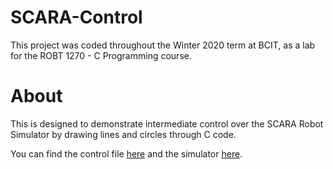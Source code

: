 # SCARA-Control

  This project was coded throughout the Winter 2020 term at BCIT, as a lab for the ROBT 1270 - C Programming course.

# About

  This is designed to demonstrate intermediate control over the SCARA Robot Simulator by drawing lines and circles through C code.
  
  You can find the control file [here](https://github.com/marcusvkuhn/SCARA-Control/blob/master/Control/Lab10commandLine.cpp) 
  and the simulator [here](https://github.com/marcusvkuhn/SCARA-Control/blob/master/Simulator/ScaraRobotSimulator/ScaraRobotSimv3.exe).
